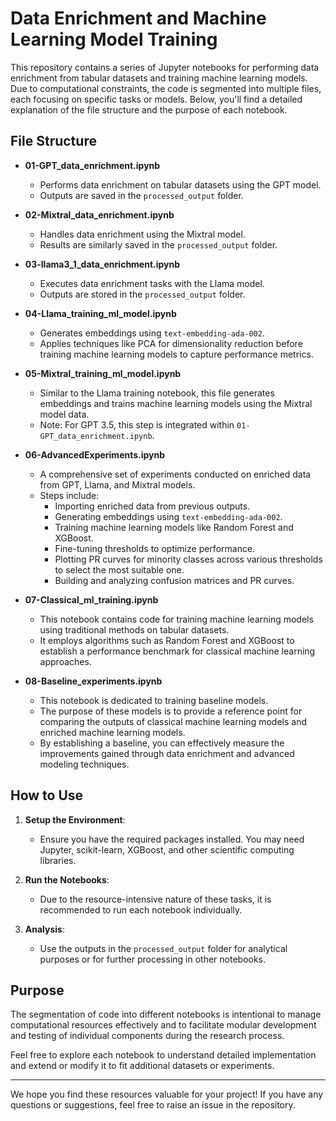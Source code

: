 # Data Enrichment and Machine Learning Model Training  

This repository contains a series of Jupyter notebooks for performing data enrichment from tabular datasets and training machine learning models. Due to computational constraints, the code is segmented into multiple files, each focusing on specific tasks or models. Below, you'll find a detailed explanation of the file structure and the purpose of each notebook.  

## File Structure  

- **01-GPT_data_enrichment.ipynb**  
  - Performs data enrichment on tabular datasets using the GPT model.  
  - Outputs are saved in the `processed_output` folder.  

- **02-Mixtral_data_enrichment.ipynb**  
  - Handles data enrichment using the Mixtral model.  
  - Results are similarly saved in the `processed_output` folder.  

- **03-llama3_1_data_enrichment.ipynb**  
  - Executes data enrichment tasks with the Llama model.  
  - Outputs are stored in the `processed_output` folder.  

- **04-Llama_training_ml_model.ipynb**  
  - Generates embeddings using `text-embedding-ada-002`.  
  - Applies techniques like PCA for dimensionality reduction before training machine learning models to capture performance metrics.  

- **05-Mixtral_training_ml_model.ipynb**  
  - Similar to the Llama training notebook, this file generates embeddings and trains machine learning models using the Mixtral model data.  
  - Note: For GPT 3.5, this step is integrated within `01-GPT_data_enrichment.ipynb`.  

- **06-AdvancedExperiments.ipynb**  
  - A comprehensive set of experiments conducted on enriched data from GPT, Llama, and Mixtral models.  
  - Steps include:  
    - Importing enriched data from previous outputs.  
    - Generating embeddings using `text-embedding-ada-002`.  
    - Training machine learning models like Random Forest and XGBoost.  
    - Fine-tuning thresholds to optimize performance.  
    - Plotting PR curves for minority classes across various thresholds to select the most suitable one.  
    - Building and analyzing confusion matrices and PR curves.

- **07-Classical_ml_training.ipynb**  
  - This notebook contains code for training machine learning models using traditional methods on tabular datasets.  
  - It employs algorithms such as Random Forest and XGBoost to establish a performance benchmark for classical machine learning approaches.  

- **08-Baseline_experiments.ipynb**  
  - This notebook is dedicated to training baseline models.  
  - The purpose of these models is to provide a reference point for comparing the outputs of classical machine learning models and enriched machine learning models.  
  - By establishing a baseline, you can effectively measure the improvements gained through data enrichment and advanced modeling techniques.  


## How to Use  

1. **Setup the Environment**:  
   - Ensure you have the required packages installed. You may need Jupyter, scikit-learn, XGBoost, and other scientific computing libraries.  

2. **Run the Notebooks**:  
   - Due to the resource-intensive nature of these tasks, it is recommended to run each notebook individually.  

3. **Analysis**:  
   - Use the outputs in the `processed_output` folder for analytical purposes or for further processing in other notebooks.  

## Purpose  

The segmentation of code into different notebooks is intentional to manage computational resources effectively and to facilitate modular development and testing of individual components during the research process.  

Feel free to explore each notebook to understand detailed implementation and extend or modify it to fit additional datasets or experiments.  

---  

We hope you find these resources valuable for your project! If you have any questions or suggestions, feel free to raise an issue in the repository.
